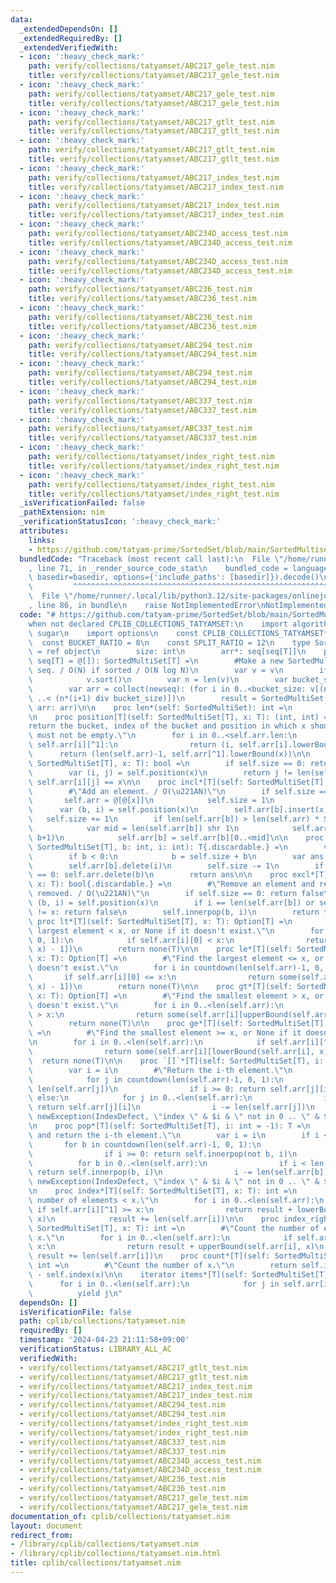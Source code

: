 ```yaml
---
data:
  _extendedDependsOn: []
  _extendedRequiredBy: []
  _extendedVerifiedWith:
  - icon: ':heavy_check_mark:'
    path: verify/collections/tatyamset/ABC217_gele_test.nim
    title: verify/collections/tatyamset/ABC217_gele_test.nim
  - icon: ':heavy_check_mark:'
    path: verify/collections/tatyamset/ABC217_gele_test.nim
    title: verify/collections/tatyamset/ABC217_gele_test.nim
  - icon: ':heavy_check_mark:'
    path: verify/collections/tatyamset/ABC217_gtlt_test.nim
    title: verify/collections/tatyamset/ABC217_gtlt_test.nim
  - icon: ':heavy_check_mark:'
    path: verify/collections/tatyamset/ABC217_gtlt_test.nim
    title: verify/collections/tatyamset/ABC217_gtlt_test.nim
  - icon: ':heavy_check_mark:'
    path: verify/collections/tatyamset/ABC217_index_test.nim
    title: verify/collections/tatyamset/ABC217_index_test.nim
  - icon: ':heavy_check_mark:'
    path: verify/collections/tatyamset/ABC217_index_test.nim
    title: verify/collections/tatyamset/ABC217_index_test.nim
  - icon: ':heavy_check_mark:'
    path: verify/collections/tatyamset/ABC234D_access_test.nim
    title: verify/collections/tatyamset/ABC234D_access_test.nim
  - icon: ':heavy_check_mark:'
    path: verify/collections/tatyamset/ABC234D_access_test.nim
    title: verify/collections/tatyamset/ABC234D_access_test.nim
  - icon: ':heavy_check_mark:'
    path: verify/collections/tatyamset/ABC236_test.nim
    title: verify/collections/tatyamset/ABC236_test.nim
  - icon: ':heavy_check_mark:'
    path: verify/collections/tatyamset/ABC236_test.nim
    title: verify/collections/tatyamset/ABC236_test.nim
  - icon: ':heavy_check_mark:'
    path: verify/collections/tatyamset/ABC294_test.nim
    title: verify/collections/tatyamset/ABC294_test.nim
  - icon: ':heavy_check_mark:'
    path: verify/collections/tatyamset/ABC294_test.nim
    title: verify/collections/tatyamset/ABC294_test.nim
  - icon: ':heavy_check_mark:'
    path: verify/collections/tatyamset/ABC337_test.nim
    title: verify/collections/tatyamset/ABC337_test.nim
  - icon: ':heavy_check_mark:'
    path: verify/collections/tatyamset/ABC337_test.nim
    title: verify/collections/tatyamset/ABC337_test.nim
  - icon: ':heavy_check_mark:'
    path: verify/collections/tatyamset/index_right_test.nim
    title: verify/collections/tatyamset/index_right_test.nim
  - icon: ':heavy_check_mark:'
    path: verify/collections/tatyamset/index_right_test.nim
    title: verify/collections/tatyamset/index_right_test.nim
  _isVerificationFailed: false
  _pathExtension: nim
  _verificationStatusIcon: ':heavy_check_mark:'
  attributes:
    links:
    - https://github.com/tatyam-prime/SortedSet/blob/main/SortedMultiset.py
  bundledCode: "Traceback (most recent call last):\n  File \"/home/runner/.local/lib/python3.12/site-packages/onlinejudge_verify/documentation/build.py\"\
    , line 71, in _render_source_code_stat\n    bundled_code = language.bundle(stat.path,\
    \ basedir=basedir, options={'include_paths': [basedir]}).decode()\n          \
    \         ^^^^^^^^^^^^^^^^^^^^^^^^^^^^^^^^^^^^^^^^^^^^^^^^^^^^^^^^^^^^^^^^^^^^^^^^^^^^^^^^^\n\
    \  File \"/home/runner/.local/lib/python3.12/site-packages/onlinejudge_verify/languages/nim.py\"\
    , line 86, in bundle\n    raise NotImplementedError\nNotImplementedError\n"
  code: "# https://github.com/tatyam-prime/SortedSet/blob/main/SortedMultiset.py\n\
    when not declared CPLIB_COLLECTIONS_TATYAMSET:\n    import algorithm, math, sequtils,\
    \ sugar\n    import options\n    const CPLIB_COLLECTIONS_TATYAMSET* = 1\n\n  \
    \  const BUCKET_RATIO = 8\n    const SPLIT_RATIO = 12\n    type SortedMultiSet*[T]\
    \ = ref object\n        size: int\n        arr*: seq[seq[T]]\n    proc initSortedMultiset*[T](v:\
    \ seq[T] = @[]): SortedMultiSet[T] =\n        #Make a new SortedMultiset from\
    \ seq. / O(N) if sorted / O(N log N)\n        var v = v\n        if not isSorted(v):\n\
    \            v.sort()\n        var n = len(v)\n        var bucket_size = int(ceil(sqrt(n/BUCKET_RATIO)))\n\
    \        var arr = collect(newseq): (for i in 0..<bucket_size: v[(n*i div bucket_size)\
    \ ..< (n*(i+1) div bucket_size)])\n        result = SortedMultiSet[T](size: n,\
    \ arr: arr)\n\n    proc len*(self: SortedMultiSet): int =\n        return self.size\n\
    \n    proc position[T](self: SortedMultiSet[T], x: T): (int, int) =\n        #\"\
    return the bucket, index of the bucket and position in which x should be. self\
    \ must not be empty.\"\n        for i in 0..<self.arr.len:\n            if x <=\
    \ self.arr[i][^1]:\n                return (i, self.arr[i].lowerBound(x))\n  \
    \      return (len(self.arr)-1, self.arr[^1].lowerBound(x))\n\n    proc contains*[T](self:\
    \ SortedMultiSet[T], x: T): bool =\n        if self.size == 0: return false\n\
    \        var (i, j) = self.position(x)\n        return j != len(self.arr[i]) and\
    \ self.arr[i][j] == x\n\n    proc incl*[T](self: SortedMultiSet[T], x: T) =\n\
    \        #\"Add an element. / O(\u221AN)\"\n        if self.size == 0:\n     \
    \       self.arr = @[@[x]]\n            self.size = 1\n            return\n  \
    \      var (b, i) = self.position(x)\n        self.arr[b].insert(x, i)\n     \
    \   self.size += 1\n        if len(self.arr[b]) > len(self.arr) * SPLIT_RATIO:\n\
    \            var mid = len(self.arr[b]) shr 1\n            self.arr.insert(self.arr[b][mid..<len(self.arr[b])],\
    \ b+1)\n            self.arr[b] = self.arr[b][0..<mid]\n\n    proc innerpop[T](self:\
    \ SortedMultiSet[T], b: int, i: int): T{.discardable.} =\n        var b = b\n\
    \        if b < 0:\n            b = self.size + b\n        var ans = self.arr[b][i]\n\
    \        self.arr[b].delete(i)\n        self.size -= 1\n        if len(self.arr[b])\
    \ == 0: self.arr.delete(b)\n        return ans\n\n    proc excl*[T](self: SortedMultiSet[T],\
    \ x: T): bool{.discardable.} =\n        #\"Remove an element and return True if\
    \ removed. / O(\u221AN)\"\n        if self.size == 0: return false\n        var\
    \ (b, i) = self.position(x)\n        if i == len(self.arr[b]) or self.arr[b][i]\
    \ != x: return false\n        self.innerpop(b, i)\n        return true\n\n   \
    \ proc lt*[T](self: SortedMultiSet[T], x: T): Option[T] =\n        #\"Find the\
    \ largest element < x, or None if it doesn't exist.\"\n        for i in countdown(len(self.arr)-1,\
    \ 0, 1):\n            if self.arr[i][0] < x:\n                return some(self.arr[i][lowerBound(self.arr[i],\
    \ x) - 1])\n        return none(T)\n\n    proc le*[T](self: SortedMultiSet[T],\
    \ x: T): Option[T] =\n        #\"Find the largest element <= x, or None if it\
    \ doesn't exist.\"\n        for i in countdown(len(self.arr)-1, 0, 1):\n     \
    \       if self.arr[i][0] <= x:\n                return some(self.arr[i][upperBound(self.arr[i],\
    \ x) - 1])\n        return none(T)\n\n    proc gt*[T](self: SortedMultiSet[T],\
    \ x: T): Option[T] =\n        #\"Find the smallest element > x, or None if it\
    \ doesn't exist.\"\n        for i in 0..<len(self.arr):\n            if self.arr[i][^1]\
    \ > x:\n                return some(self.arr[i][upperBound(self.arr[i], x)])\n\
    \        return none(T)\n\n    proc ge*[T](self: SortedMultiSet[T], x: T): Option[T]\
    \ =\n        #\"Find the smallest element >= x, or None if it doesn't exist.\"\
    \n        for i in 0..<len(self.arr):\n            if self.arr[i][^1] >= x:\n\
    \                return some(self.arr[i][lowerBound(self.arr[i], x)])\n      \
    \  return none(T)\n\n    proc `[]`*[T](self: SortedMultiSet[T], i: int): T =\n\
    \        var i = i\n        #\"Return the i-th element.\"\n        if i < 0:\n\
    \            for j in countdown(len(self.arr)-1, 0, 1):\n                i +=\
    \ len(self.arr[j])\n                if i >= 0: return self.arr[j][i]\n       \
    \ else:\n            for j in 0..<len(self.arr):\n                if i < len(self.arr[j]):\
    \ return self.arr[j][i]\n                i -= len(self.arr[j])\n        raise\
    \ newException(IndexDefect, \"index \" & $i & \" not in 0 .. \" & $(self.size-1))\n\
    \n    proc pop*[T](self: SortedMultiSet[T], i: int = -1): T =\n        #\"Pop\
    \ and return the i-th element.\"\n        var i = i\n        if i < 0:\n     \
    \       for b in countdown(len(self.arr)-1, 0, 1):\n                i += len(self.arr[b])\n\
    \                if i >= 0: return self.innerpop(not b, i)\n        else:\n  \
    \          for b in 0..<len(self.arr):\n                if i < len(self.arr[b]):\
    \ return self.innerpop(b, i)\n                i -= len(self.arr[b])\n        raise\
    \ newException(IndexDefect, \"index \" & $i & \" not in 0 .. \" & $(self.size-1))\n\
    \n    proc index*[T](self: SortedMultiSet[T], x: T): int =\n        #\"Count the\
    \ number of elements < x.\"\n        for i in 0..<len(self.arr):\n           \
    \ if self.arr[i][^1] >= x:\n                return result + lowerBound(self.arr[i],\
    \ x)\n            result += len(self.arr[i])\n\n    proc index_right*[T](self:\
    \ SortedMultiSet[T], x: T): int =\n        #\"Count the number of elements <=\
    \ x.\"\n        for i in 0..<len(self.arr):\n            if self.arr[i][^1] >\
    \ x:\n                return result + upperBound(self.arr[i], x)\n           \
    \ result += len(self.arr[i])\n    proc count*[T](self: SortedMultiSet[T], x: T):\
    \ int =\n        #\"Count the number of x.\"\n        return self.index_right(x)\
    \ - self.index(x)\n\n    iterator items*[T](self: SortedMultiSet[T]): T =\n  \
    \      for i in 0..<len(self.arr):\n            for j in self.arr[i]:\n      \
    \          yield j\n"
  dependsOn: []
  isVerificationFile: false
  path: cplib/collections/tatyamset.nim
  requiredBy: []
  timestamp: '2024-04-23 21:11:58+09:00'
  verificationStatus: LIBRARY_ALL_AC
  verifiedWith:
  - verify/collections/tatyamset/ABC217_gtlt_test.nim
  - verify/collections/tatyamset/ABC217_gtlt_test.nim
  - verify/collections/tatyamset/ABC217_index_test.nim
  - verify/collections/tatyamset/ABC217_index_test.nim
  - verify/collections/tatyamset/ABC294_test.nim
  - verify/collections/tatyamset/ABC294_test.nim
  - verify/collections/tatyamset/index_right_test.nim
  - verify/collections/tatyamset/index_right_test.nim
  - verify/collections/tatyamset/ABC337_test.nim
  - verify/collections/tatyamset/ABC337_test.nim
  - verify/collections/tatyamset/ABC234D_access_test.nim
  - verify/collections/tatyamset/ABC234D_access_test.nim
  - verify/collections/tatyamset/ABC236_test.nim
  - verify/collections/tatyamset/ABC236_test.nim
  - verify/collections/tatyamset/ABC217_gele_test.nim
  - verify/collections/tatyamset/ABC217_gele_test.nim
documentation_of: cplib/collections/tatyamset.nim
layout: document
redirect_from:
- /library/cplib/collections/tatyamset.nim
- /library/cplib/collections/tatyamset.nim.html
title: cplib/collections/tatyamset.nim
---
```


